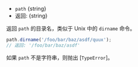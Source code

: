 <!-- YAML
added: v0.1.16
changes:
  - version: v6.0.0
    pr-url: https://github.com/nodejs/node/pull/5348
    description: Passing a non-string as the `path` argument will throw now.
-->

* `path` {string}
* 返回: {string}

返回 `path` 的目录名，类似于 Unix 中的 `dirname` 命令。

```js
path.dirname('/foo/bar/baz/asdf/quux');
// 返回: '/foo/bar/baz/asdf'
```

如果 `path` 不是字符串，则抛出 [`TypeError`]。
